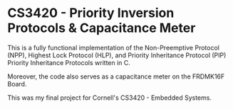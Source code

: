 # CS3420 - Priority Inversion Protocols & Capacitance Meter

This is a fully functional implementation of the Non-Preemptive Protocol (NPP), Highest Lock Protocol (HLP),
and Priority Inheritance Protocol (PIP) Priority Inheritance Protocols written in C.

Moreover, the code also serves as a capacitance meter on the FRDMK16F Board.

This was my final project for Cornell's CS3420 - Embedded Systems.
